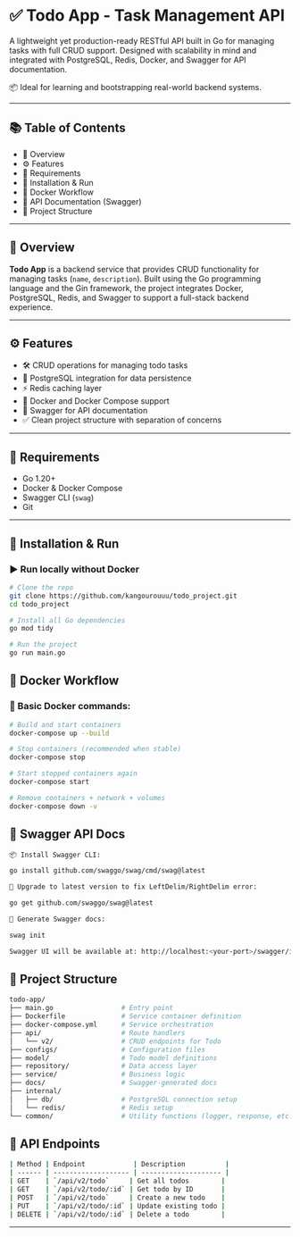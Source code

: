 # ✅ Todo App - Task Management API

A lightweight yet production-ready RESTful API built in Go for managing tasks with full CRUD support. Designed with scalability in mind and integrated with PostgreSQL, Redis, Docker, and Swagger for API documentation.

📦 Ideal for learning and bootstrapping real-world backend systems.

---

## 📚 Table of Contents

- 🎯 Overview  
- ⚙️ Features  
- 🔧 Requirements  
- 🚀 Installation & Run  
- 🐳 Docker Workflow  
- 📘 API Documentation (Swagger)  
- 📁 Project Structure

---

## 🎯 Overview

**Todo App** is a backend service that provides CRUD functionality for managing tasks (`name`, `description`). Built using the Go programming language and the Gin framework, the project integrates Docker, PostgreSQL, Redis, and Swagger to support a full-stack backend experience.

---

## ⚙️ Features

- 🛠️ CRUD operations for managing todo tasks  
- 🧱 PostgreSQL integration for data persistence  
- ⚡ Redis caching layer  
- 🐳 Docker and Docker Compose support  
- 📄 Swagger for API documentation  
- ✅ Clean project structure with separation of concerns

---

## 🔧 Requirements

- Go 1.20+  
- Docker & Docker Compose  
- Swagger CLI (`swag`)  
- Git

---

## 🚀 Installation & Run

### ▶️ Run locally without Docker
```bash
# Clone the repo
git clone https://github.com/kangourouuu/todo_project.git
cd todo_project

# Install all Go dependencies
go mod tidy

# Run the project
go run main.go
```
## 🐳 Docker Workflow
### 🔨 Basic Docker commands:
```bash
# Build and start containers
docker-compose up --build

# Stop containers (recommended when stable)
docker-compose stop

# Start stopped containers again
docker-compose start

# Remove containers + network + volumes
docker-compose down -v
```
## 📘 Swagger API Docs
```bash
📦 Install Swagger CLI:

go install github.com/swaggo/swag/cmd/swag@latest

🔄 Upgrade to latest version to fix LeftDelim/RightDelim error:

go get github.com/swaggo/swag@latest

🚀 Generate Swagger docs:

swag init

Swagger UI will be available at: http://localhost:<your-port>/swagger/index.html
```
## 📁 Project Structure
```bash
todo-app/
├── main.go                 # Entry point
├── Dockerfile              # Service container definition
├── docker-compose.yml      # Service orchestration
├── api/                    # Route handlers
│   └── v2/                 # CRUD endpoints for Todo
├── configs/                # Configuration files
├── model/                  # Todo model definitions
├── repository/             # Data access layer
├── service/                # Business logic
├── docs/                   # Swagger-generated docs
├── internal/
│   ├── db/                 # PostgreSQL connection setup
│   └── redis/              # Redis setup
└── common/                 # Utility functions (logger, response, etc.)
```
## 🚀 API Endpoints
```bash
| Method | Endpoint            | Description          |
| ------ | ------------------- | -------------------- |
| GET    | `/api/v2/todo`     | Get all todos        |
| GET    | `/api/v2/todo/:id` | Get todo by ID       |
| POST   | `/api/v2/todo`     | Create a new todo    |
| PUT    | `/api/v2/todo/:id` | Update existing todo |
| DELETE | `/api/v2/todo/:id` | Delete a todo        |
```
---